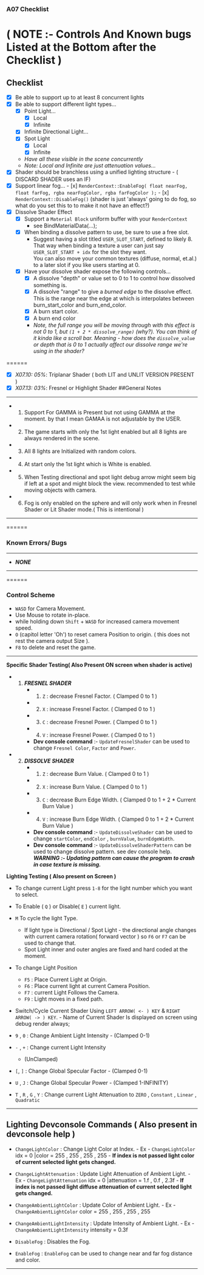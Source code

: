 

### A07 Checklist
**( NOTE :- Controls And Known bugs Listed at the Bottom after the Checklist )**
======

## Checklist
- [x] Be able to support up to at least 8 concurrent lights
- [x] Be able to support different light types...
    - [x] Point Light...
        - [x] Local
        - [x] Infinite
    - [x] Infinite Directional Light...
    - [x] Spot Light
       - [x] Local
       - [x] Infinite
    - *Have all these visible in the scene concurrently*
    - *Note: Local and Infinite are just attenuation values...*
- [x] Shader should be branchless using a unified lighting structure
      - ( DISCARD SHADER uses an IF)
- [x] Support linear fog...
      - [x] `RenderContext::EnableFog( float nearFog, float farFog, rgba nearFogColor, rgba farFogColor );`
      - [x] `RenderContext::DisableFog()` (shader is just 'always' going to do fog, so what do you set this to to make it not have an effect?)
- [x] Dissolve Shader Effect
    - [x] Support a `Material Block` uniform buffer with your `RenderContext`
        - see BindMaterialData(...);
    - [x] When binding a dissolve pattern to use, be sure to use a free slot.   
        - Suggest having a slot titled `USER_SLOT_START`, defined to likely 8.  That way when binding a texture
          a user can just say `USER_SLOT_START + idx` for the slot they want.  
          You can also move your common textures (diffuse, normal, et.al.) to a later slot if you like users starting at 0.
    - [x] Have your dissolve shader expose the following controls...
        - [x] A dissolve "depth" or value set to 0 to 1 to control how dissolved something is.
        - [x] A dissolve "range" to give a *burned edge* to the dissolve effect.  This is the range near the edge at which is interpolates between burn_start_color and burn_end_color.  
        - [x] A burn start color.
        - [x] A burn end color
        - *Note, the full range you will be moving through with this effect is not 0 to 1, but `(1 + 2 * dissolve_range)` (why?).  You can think of it kinda like a scroll bar.  Meaning - how does the `dissolve_value` or depth that is 0 to 1 actually affect our dissolve range we're using in the shader?*

======
- [x] *X07.10: 05%*: Triplanar Shader ( both LIT and UNLIT VERSION PRESENT )
- [x] *X07.13: 03%*: Fresnel or Highlight Shader
##General Notes
------

- 1. Support For GAMMA is Present but not using GAMMA at the moment. by that I mean GAMAA is not adjustable by the USER.
- 2. The game starts with only the 1st light enabled but all 8 lights are always rendered in the scene.
- 3. All 8 lights are Initialized with random colors.
- 4. At start only the 1st light which is White is enabled.
- 5. When Testing directional and spot light debug arrow might seem big if left at a spot and might block the view. recommended to test while moving objects with camera.
- 6. Fog is only enabled on the sphere and will only work when in Fresnel Shader or Lit Shader mode.( This is intentional )

------

======

### Known Errors/ Bugs
------

- *__NONE__*

------

======

### Control Scheme

- `WASD` for Camera Movement.
- Use Mouse to rotate in-place.
- while holding down `Shift` + `WASD` for increased camera movement speed.
- `O` (capitol letter 'Oh') to reset camera Position to origin. ( this does not rest the camera output Size ).
- `F8` to delete and reset the game.

------

**Specific Shader Testing( Also Present ON screen when shader is active)**

- 1. *__FRESNEL SHADER__*
      - 1. `Z` : decrease Fresnel Factor. ( Clamped 0 to 1 )
      - 2. `X` : increase Fresnel Factor. ( Clamped 0 to 1 )
      - 3. `C` : decrease Fresnel Power. ( Clamped 0 to 1 )
      - 4. `V` : increase Fresnel Power. ( Clamped 0 to 1 )
      - __Dev console command__ :- `UpdateFresnelShader` can be used to change `Fresnel Color`, `Factor` and `Power`.

- 2. *__DISSOLVE SHADER__*
      - 1. `Z` : decrease Burn Value. ( Clamped 0 to 1 )
      - 2. `X` : increase Burn Value. ( Clamped 0 to 1 )
      - 3. `C` : decrease Burn Edge Width. ( Clamped 0 to 1 + 2 * Current Burn Value )
      - 4. `V` : increase Burn Edge Width. ( Clamped 0 to 1 + 2 * Current Burn Value )
      - __Dev console command__ :- `UpdateDissolveShader` can be used to change `startColor`, `endColor` , `burnValue`, `burnEdgeWidth`.
      - __Dev console command__ :- `UpdateDissolveShaderPattern` can be used to change dissolve pattern. see dev console help.
      *__WARNING :- Updating pattern can cause the program to crash in case texture is missing.__*

**Lighting Testing ( Also present on Screen )**

- To change current Light press `1-8` for the light number which you want to select.
- To Enable ( `Q` ) or Disable( `E` ) current light.
- `M` To cycle the light Type.
    - If light type is Directional / Spot Light - the directional angle changes with current camera rotation( forward vector ) so `F6` or `F7` can be used to change that.
    - Spot Light inner and outer angles are fixed and hard coded at the moment.

- To change Light Position
    - `F5` : Place Current Light at Origin.
    - `F6` : Place current light at current Camera Position.
    - `F7` : current Light Follows the Camera.
    - `F9` : Light moves in a fixed path.

- Switch/Cycle Current Shader Using `LEFT ARROW( <- ) KEY` & `RIGHT ARROW( -> ) KEY`.
      - Name of Current Shader Is displayed on screen using debug render always;
- `9` , `0`  : Change Ambient Light Intensity
      - (Clamped 0-1)
-  `-` , `+` : Change current Light Intensity
      - (UnClamped)
- `[`, `]`   : Change Global Specular Factor
      - (Clamped 0-1)
- `U` , `J`  : Change Global Specular Power
      - (Clamped 1-INFINITY)
- `T` , `R` , `G` , `Y` : Change current Light Attenuation to `ZERO` , `Constant` , `Linear` , `Quadratic`
------

**Lighting Devconsole Commands ( Also present in devconsole help )**
------

- `ChangeLightColor`            : Change Light Color at Index.
              - Ex - `ChangeLightColor` idx = 0 |color = 255 , 255 , 255 , 255
              - __If index is not passed light color of current selected light gets changed.__

- `ChangeLightAttenuation`      : Update Light Attenuation of Ambient Light.
              - Ex - `ChangeLightAttenuation` idx = 0 |attenuation = 1.f , 0.f , 2.3f
              - __If index is not passed light diffuse attenuation of current selected light gets changed.__

- `ChangeAmbientLightColor`     : Update Color of Ambient Light.
              - Ex - `ChangeAmbientLightColor`  color = 255 , 255 , 255 , 255

- `ChangeAmbientLightIntensity` : Update Intensity of Ambient Light.
              - Ex -  `ChangeAmbientLightIntensity` intensity = 0.3f

- `DisableFog` : Disables the Fog.
- `EnableFog`  : `EnableFog` can be used to change near and far fog distance and color.
------
